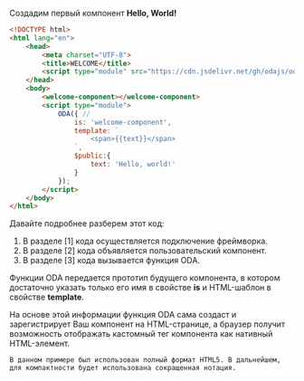 Создадим первый компонент **Hello, World!**

```html run_edit
<!DOCTYPE html>
<html lang="en">
    <head>
        <meta charset="UTF-8">
        <title>WELCOME</title>
        <script type="module" src="https://cdn.jsdelivr.net/gh/odajs/oda-framework/oda.js"></script>  <!--[1]-->
    </head>
    <body>
        <welcome-component></welcome-component>                                                       <!--[2]-->
        <script type="module">
            ODA({ //                                                                                  <!--[3]-->
                is: 'welcome-component',
                template: `
                    <span>{{text}}</span>
                `,
                $public:{
                    text: 'Hello, world!'
                }
            });
        </script>
    </body>
</html>
```

Давайте подробнее разберем этот код:

1. В разделе [1] кода осуществляется подключение фреймворка.
1. В разделе [2] кода объявляется пользовательский компонент.
1. В разделе [3] кода вызывается функция ODA.

Функции ODA передается прототип будущего компонента, в котором достаточно указать только его имя в свойстве **is** и HTML-шаблон в свойстве **template**.

На основе этой информации функция ODA сама создаст и зарегистрирует Ваш компонент на HTML-странице, а браузер получит возможность отображать кастомный тег компонента как нативный HTML-элемент.

```info
В данном примере был использован полный формат HTML5. В дальнейшем, для компактности будет использована сокращенная нотация.
```
